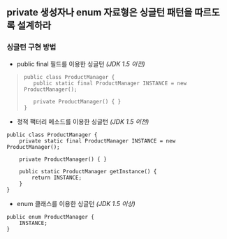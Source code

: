 ## private 생성자나 enum 자료형은 싱글턴 패턴을 따르도록 설계하라

### 싱글턴 구현 방법
- public final 필드를 이용한 싱글턴 _(JDK 1.5 이전)_

> ```
> public class ProductManager {
> 	 public static final ProductManager INSTANCE = new ProductManager();
> 	
> 	 private ProductManager() { }
> }
> ```

- 정적 팩터리 메소드를 이용한 싱글턴 _(JDK 1.5 이전)_
```
public class ProductManager {
	private static final ProductManager INSTANCE = new ProductManager();

	private ProductManager() { }

	public static ProductManager getInstance() {
		return INSTANCE;
	}
}
```

- enum 클래스를 이용한 싱글턴 _(JDK 1.5 이상)_
```
public enum ProductManager {
	INSTANCE;
}
```

```

```

```

```